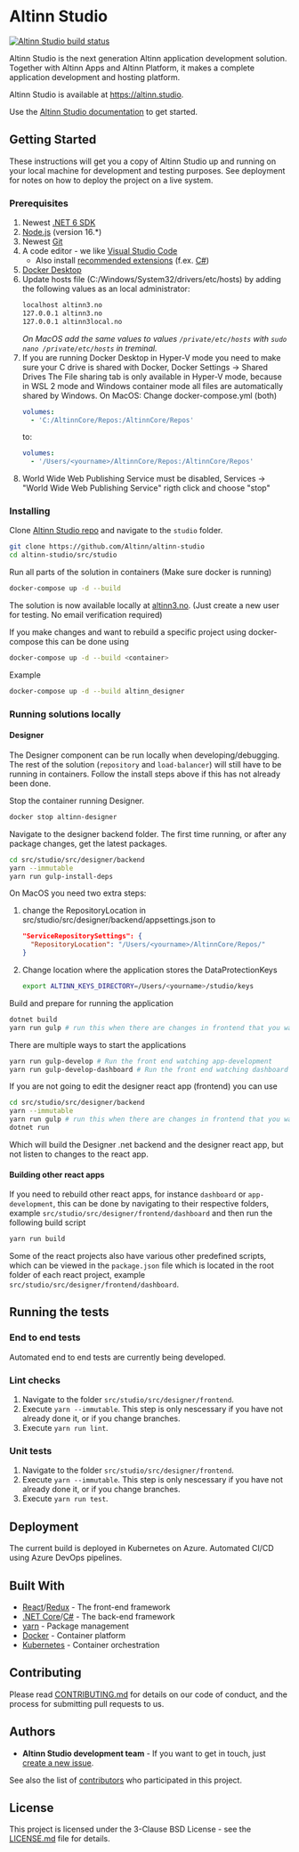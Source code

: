 # Altinn Studio

[![Altinn Studio build status](https://dev.azure.com/brreg/altinn-studio/_apis/build/status/altinn-studio-build-designer-image-v2-master?label=Altinn%20Studio)](https://dev.azure.com/brreg/altinn-studio/_build/latest?definitionId=18)

Altinn Studio is the next generation Altinn application development solution. Together with Altinn Apps and Altinn Platform, it makes a complete application development and hosting platform.

Altinn Studio is available at <https://altinn.studio>.

Use the [Altinn Studio documentation](https://docs.altinn.studio/) to get started.

## Getting Started

These instructions will get you a copy of Altinn Studio up and running on your local machine for development and testing purposes. See deployment for notes on how to deploy the project on a live system.

### Prerequisites

1. Newest [.NET 6 SDK](https://dotnet.microsoft.com/download/dotnet/6.0)
2. [Node.js](https://nodejs.org) (version 16.\*)
3. Newest [Git](https://git-scm.com/downloads)
4. A code editor - we like [Visual Studio Code](https://code.visualstudio.com/Download)
   - Also install [recommended extensions](https://code.visualstudio.com/docs/editor/extension-gallery#_workspace-recommended-extensions) (f.ex. [C#](https://marketplace.visualstudio.com/items?itemName=ms-vscode.csharp))
5. [Docker Desktop](https://www.docker.com/products/docker-desktop)
6. Update hosts file (C:/Windows/System32/drivers/etc/hosts) by adding the following values as an local administrator:
   ```txt
   localhost altinn3.no
   127.0.0.1 altinn3.no
   127.0.0.1 altinn3local.no
   ```
   _On MacOS add the same values to values `/private/etc/hosts` with `sudo nano /private/etc/hosts` in treminal._
7. If you are running Docker Desktop in Hyper-V mode you need to make sure your C drive is shared with Docker, Docker Settings -> Shared Drives
   The File sharing tab is only available in Hyper-V mode, because in WSL 2 mode and Windows container mode all files are automatically shared by Windows.
   On MacOS: Change docker-compose.yml (both)
   ```yaml
   volumes:
     - 'C:/AltinnCore/Repos:/AltinnCore/Repos'
   ```
   to:
   ```yaml
   volumes:
     - '/Users/<yourname>/AltinnCore/Repos:/AltinnCore/Repos'
   ```
8. World Wide Web Publishing Service must be disabled, Services -> "World Wide Web Publishing Service" rigth click and choose "stop"

### Installing

Clone [Altinn Studio repo](https://github.com/Altinn/altinn-studio) and navigate to the `studio` folder.

```bash
git clone https://github.com/Altinn/altinn-studio
cd altinn-studio/src/studio
```

Run all parts of the solution in containers (Make sure docker is running)

```bash
docker-compose up -d --build
```

The solution is now available locally at [altinn3.no](http://altinn3.no). (Just create a new user for testing. No email verification required)

If you make changes and want to rebuild a specific project using docker-compose this can be done using

```bash
docker-compose up -d --build <container>
```

Example

```bash
docker-compose up -d --build altinn_designer
```

### Running solutions locally

#### Designer

The Designer component can be run locally when developing/debugging. The rest of the solution (`repository` and `load-balancer`) will still have to be running in containers. Follow the install steps above if this has not already been done.

Stop the container running Designer.

```bash
docker stop altinn-designer
```

Navigate to the designer backend folder. The first time running, or after any package changes, get the latest packages.

```bash
cd src/studio/src/designer/backend
yarn --immutable
yarn run gulp-install-deps
```

On MacOS you need two extra steps:

1. change the RepositoryLocation in src/studio/src/designer/backend/appsettings.json to

   ```json
   "ServiceRepositorySettings": {
     "RepositoryLocation": "/Users/<yourname>/AltinnCore/Repos/"
   }
   ```

2. Change location where the application stores the DataProtectionKeys

   ```bash
   export ALTINN_KEYS_DIRECTORY=/Users/<yourname>/studio/keys
   ```

Build and prepare for running the application

```bash
dotnet build
yarn run gulp # run this when there are changes in frontend that you want to serve from backend
```

There are multiple ways to start the applications

```bash
yarn run gulp-develop # Run the front end watching app-development
yarn run gulp-develop-dashboard # Run the front end watching dashboard
```

If you are not going to edit the designer react app (frontend) you can use

```bash
cd src/studio/src/designer/backend
yarn --immutable
yarn run gulp # run this when there are changes in frontend that you want to serve from backend
dotnet run
```

Which will build the Designer .net backend and the designer react app, but not listen to changes to the react app.

#### Building other react apps

If you need to rebuild other react apps, for instance `dashboard` or `app-development`, this can be done by navigating to their respective folders, example `src/studio/src/designer/frontend/dashboard` and then run the following build script

```bash
yarn run build
```

Some of the react projects also have various other predefined scripts, which can be viewed in the `package.json` file which is located in the root folder of each react project, example `src/studio/src/designer/frontend/dashboard`.

## Running the tests

### End to end tests

Automated end to end tests are currently being developed.

### Lint checks

1. Navigate to the folder `src/studio/src/designer/frontend`.
2. Execute `yarn --immutable`. This step is only nescessary if you have not already done it, or if you change branches.
3. Execute `yarn run lint`.

### Unit tests

1. Navigate to the folder `src/studio/src/designer/frontend`.
2. Execute `yarn --immutable`. This step is only nescessary if you have not already done it, or if you change branches.
3. Execute `yarn run test`.

## Deployment

The current build is deployed in Kubernetes on Azure. Automated CI/CD using Azure DevOps pipelines.

## Built With

- [React](https://reactjs.org/)/[Redux](https://redux.js.org/) - The front-end framework
- [.NET Core](https://docs.microsoft.com/en-us/dotnet/core/)/[C#](https://docs.microsoft.com/en-us/dotnet/csharp/) - The back-end framework
- [yarn](https://yarnpkg.com/) - Package management
- [Docker](https://www.docker.com/) - Container platform
- [Kubernetes](https://kubernetes.io/) - Container orchestration

## Contributing

Please read [CONTRIBUTING.md](../../CONTRIBUTING.md) for details on our code of conduct, and the process for submitting pull requests to us.

## Authors

- **Altinn Studio development team** - If you want to get in touch, just [create a new issue](https://github.com/Altinn/altinn-studio/issues/new).

See also the list of [contributors](https://github.com/Altinn/altinn-studio/graphs/contributors) who participated in this project.

## License

This project is licensed under the 3-Clause BSD License - see the [LICENSE.md](LICENSE.md) file for details.
